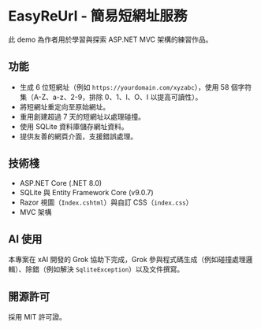 # EasyReUrl - 簡易短網址服務

此 demo 為作者用於學習與探索 ASP.NET MVC 架構的練習作品。

## 功能

- 生成 6 位短網址（例如 `https://yourdomain.com/xyzabc`），使用 58 個字符集（A-Z、a-z、2-9，排除 0、1、l、O、I 以提高可讀性）。
- 將短網址重定向至原始網址。
- 重用創建超過 7 天的短網址以處理碰撞。
- 使用 SQLite 資料庫儲存網址資料。
- 提供友善的網頁介面，支援錯誤處理。

## 技術棧

- ASP.NET Core (.NET 8.0)  
- SQLite 與 Entity Framework Core (v9.0.7)  
- Razor 視圖（`Index.cshtml`）與自訂 CSS（`index.css`）  
- MVC 架構

## AI 使用  

本專案在 xAI 開發的 Grok 協助下完成，Grok 參與程式碼生成（例如碰撞處理邏輯）、除錯（例如解決 `SqliteException`）以及文件撰寫。

## 開源許可

採用 MIT 許可證。